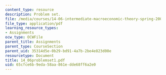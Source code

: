 ```yaml
---
content_type: resource
description: Problem set.
file: /media/courses/14-06-intermediate-macroeconomic-theory-spring-2004/65cfce6b9eda58aa861edde68ff6a2e0_14_06problemset1.pdf
file_type: application/pdf
learning_resource_types:
- Assignments
ocw_type: OCWFile
parent_title: Assignments
parent_type: CourseSection
parent_uid: 35314d5e-0b29-bd91-4a7b-2be4e823d00e
resourcetype: Document
title: 14_06problemset1.pdf
uid: 65cfce6b-9eda-58aa-861e-dde68ff6a2e0
---
```

